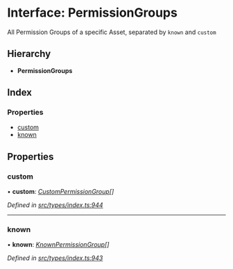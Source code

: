 # Interface: PermissionGroups

All Permission Groups of a specific Asset, separated by `known` and `custom`

## Hierarchy

* **PermissionGroups**

## Index

### Properties

* [custom](permissiongroups.md#custom)
* [known](permissiongroups.md#known)

## Properties

###  custom

• **custom**: *[CustomPermissionGroup](../classes/custompermissiongroup.md)[]*

*Defined in [src/types/index.ts:944](https://github.com/PolymathNetwork/polymesh-sdk/blob/31a16a34/src/types/index.ts#L944)*

___

###  known

• **known**: *[KnownPermissionGroup](../classes/knownpermissiongroup.md)[]*

*Defined in [src/types/index.ts:943](https://github.com/PolymathNetwork/polymesh-sdk/blob/31a16a34/src/types/index.ts#L943)*
